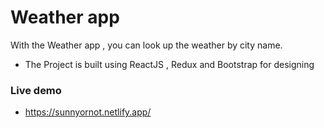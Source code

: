# Weather app
With the Weather app , you can look up the weather by city name.

- The Project is built using ReactJS , Redux and Bootstrap for designing 

### Live demo

- https://sunnyornot.netlify.app/
